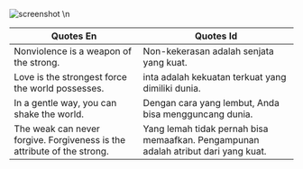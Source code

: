 ![screenshot](https://mmc.tirto.id/image/2018/01/27/header-mozaik-gandhi--tirto_ratio-16x9.jpg) \n


| Quotes En      | Quotes Id |
| ----------- | ----------- |
| Nonviolence is a weapon of the strong.     | Non-kekerasan adalah senjata yang kuat.       |
| Love is the strongest force the world possesses.   | inta adalah kekuatan terkuat yang dimiliki dunia.        |
| In a gentle way, you can shake the world.    | Dengan cara yang lembut, Anda bisa mengguncang dunia.   |
| The weak can never forgive. Forgiveness is the attribute of the strong.  |  Yang lemah tidak pernah bisa memaafkan. Pengampunan adalah atribut dari yang kuat. |

